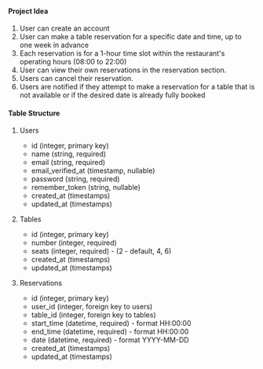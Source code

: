 #### Project Idea
1.	User can create an account
2.	User can make a table reservation for a specific date and time, up to one week in advance
3.	Each reservation is for a 1-hour time slot within the restaurant's operating hours (08:00 to 22:00)
4.	User can view their own reservations in the reservation section.
5.	Users can cancel their reservation.
6.  Users are notified if they attempt to make a reservation for a table that is not available or if the desired date is already fully booked

#### Table Structure
1.  Users
    -   id (integer, primary key)
    -   name (string, required)
    -   email (string, required)
    -   email_verified_at (timestamp, nullable)
    -   password (string, required)
    -   remember_token (string, nullable)
    -   created_at (timestamps)
    -   updated_at (timestamps)

2.	Tables
    -	id (integer, primary key)
    -	number (integer, required)
    -	seats (integer, required) - (2 - default, 4, 6)
    -	created_at (timestamps)
    -	updated_at (timestamps)

3.	Reservations
    -	id (integer, primary key)
    -	user_id (integer, foreign key to users)
    -	table_id (integer, foreign key to tables)
    -   start_time (datetime, required) - format HH:00:00
    -   end_time (datetime, required) - format HH:00:00 
    -   date (datetime, required) - format YYYY-MM-DD
    -   created_at (timestamps)
    -	updated_at (timestamps)